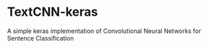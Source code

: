 # TextCNN-keras
A simple keras implementation of Convolutional Neural Networks for Sentence Classification
